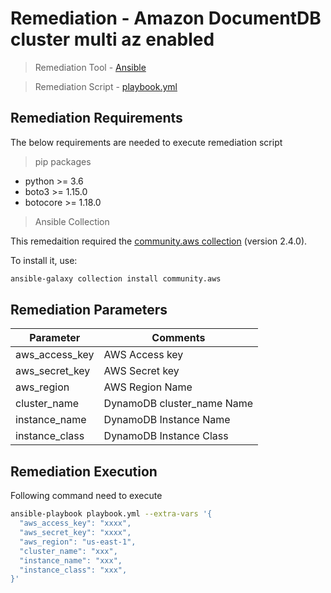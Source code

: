 # Remediation - Amazon DocumentDB cluster multi az enabled


> Remediation Tool   - [Ansible](https://www.ansible.com/)

> Remediation Script - [playbook.yml](playbook.yml)

## Remediation Requirements
The below requirements are needed to execute remediation script

> pip packages
- python >= 3.6
- boto3 >= 1.15.0
- botocore >= 1.18.0

> Ansible Collection

This remedaition required the [community.aws collection](https://galaxy.ansible.com/community/aws) (version 2.4.0).

To install it, use: 
```sh
ansible-galaxy collection install community.aws
```

## Remediation Parameters

| Parameter      | Comments                   |
|----------------|----------------------------|
| aws_access_key | AWS Access key             |
| aws_secret_key | AWS Secret key             |
| aws_region     | AWS Region Name            |
| cluster_name   | DynamoDB cluster_name Name |
| instance_name  | DynamoDB Instance Name     |
| instance_class | DynamoDB Instance Class    |


## Remediation Execution
Following command need to execute
```sh
ansible-playbook playbook.yml --extra-vars '{
  "aws_access_key": "xxxx",
  "aws_secret_key": "xxxx",
  "aws_region": "us-east-1",
  "cluster_name": "xxx",
  "instance_name": "xxx",
  "instance_class": "xxx",
}'
```
